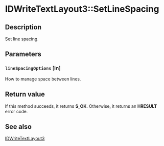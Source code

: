 # IDWriteTextLayout3::SetLineSpacing

## Description

Set line spacing.

## Parameters

### `lineSpacingOptions` [in]

How to manage space between lines.

## Return value

If this method succeeds, it returns **S_OK**. Otherwise, it returns an **HRESULT** error code.

## See also

[IDWriteTextLayout3](https://learn.microsoft.com/windows/win32/api/dwrite_3/nn-dwrite_3-idwritetextlayout3)